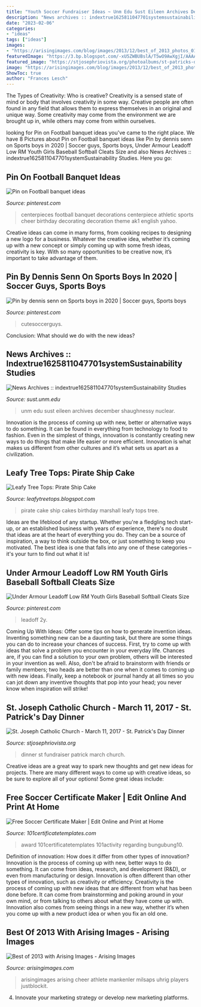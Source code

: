 ```yaml
---
title: "Youth Soccer Fundraiser Ideas ~ Unm Edu Sust Eileen Archives December Shaughnessy Nuclear"
description: "News archives :: indextrue1625811047701systemsustainability studies"
date: "2023-02-06"
categories:
- "ideas"
tags: ["ideas"]
images:
- "https://arisingimages.com/blog/images/2013/12/best_of_2013_photos_01.jpg"
featuredImage: "https://3.bp.blogspot.com/-xU5ZWBUBslA/T5wO9AwXgjI/AAAAAAAAKbc/lEEDK1F1BTk/s1600/GC1_0333.JPG"
featured_image: "https://stjosephriovista.org/photoalbums/st-patricks-day-dinner-31117/20170311_173737_resized.jpg"
image: "https://arisingimages.com/blog/images/2013/12/best_of_2013_photos_01.jpg"
ShowToc: true
author: "Frances Lesch"
---
```



The Types of Creativity: Who is creative?
Creativity is a sensed state of mind or body that involves creativity in some way. Creative people are often found in any field that allows them to express themselves in an original and unique way. Some creativity may come from the environment we are brought up in, while others may come from within ourselves.

	

		
looking for Pin on Football banquet ideas you've came to the right place. We have 8 Pictures about Pin on Football banquet ideas like Pin by dennis senn on Sports boys in 2020 | Soccer guys, Sports boys, Under Armour Leadoff Low RM Youth Girls Baseball Softball Cleats Size and also News Archives :: indextrue1625811047701systemSustainability Studies. Here you go:
		
    
## Pin On Football Banquet Ideas

<img loading=lazy src="https://i.pinimg.com/736x/6f/bb/f3/6fbbf3318429b8018160771878aaa613--football-centerpieces-banquet-decorations.jpg" onerror="this.onerror=null;this.src='https://tse3.mm.bing.net/th?id=OIP.MPuaMYRSfoT6uxeLK5sSNwAAAA&amp;pid=15.1';" alt="Pin on Football banquet ideas">

_Source: pinterest.com_

>centerpieces football banquet decorations centerpiece athletic sports cheer birthday decorating decoration theme ak1 english yahoo. 

	

Creative ideas can come in many forms, from cooking recipes to designing a new logo for a business. Whatever the creative idea, whether it’s coming up with a new concept or simply coming up with some fresh ideas, creativity is key. With so many opportunities to be creative now, it’s important to take advantage of them.

    
## Pin By Dennis Senn On Sports Boys In 2020 | Soccer Guys, Sports Boys

<img loading=lazy src="https://i.pinimg.com/736x/83/86/98/8386989a815537ecaf77aea43372275e.jpg" onerror="this.onerror=null;this.src='https://tse1.mm.bing.net/th?id=OIP.JQQXOZvtIFPRXFc89sA0uwHaLH&amp;pid=15.1';" alt="Pin by dennis senn on Sports boys in 2020 | Soccer guys, Sports boys">

_Source: pinterest.com_

>cutesoccerguys. 

	

Conclusion: What should we do with the new ideas?
 

    
## News Archives :: Indextrue1625811047701systemSustainability Studies

<img loading=lazy src="https://sust.unm.edu/common/images/eileeninterviewpic.jpg" onerror="this.onerror=null;this.src='https://tse4.mm.bing.net/th?id=OIP.z047XNfDWdAjYMSlNitl_wAAAA&amp;pid=15.1';" alt="News Archives :: indextrue1625811047701systemSustainability Studies">

_Source: sust.unm.edu_

>unm edu sust eileen archives december shaughnessy nuclear. 

	

Innovation is the process of coming up with new, better or alternative ways to do something. It can be found in everything from technology to food to fashion. Even in the simplest of things, innovation is constantly creating new ways to do things that make life easier or more efficient. Innovation is what makes us different from other cultures and it’s what sets us apart as a civilization.

    
## Leafy Tree Tops: Pirate Ship Cake

<img loading=lazy src="https://3.bp.blogspot.com/-xU5ZWBUBslA/T5wO9AwXgjI/AAAAAAAAKbc/lEEDK1F1BTk/s1600/GC1_0333.JPG" onerror="this.onerror=null;this.src='https://tse3.mm.bing.net/th?id=OIP.uZnDh6pZrZ886tqgC64rfQHaLG&amp;pid=15.1';" alt="Leafy Tree Tops: Pirate Ship Cake">

_Source: leafytreetops.blogspot.com_

>pirate cake ship cakes birthday marshall leafy tops tree. 

	

Ideas are the lifeblood of any startup. Whether you're a fledgling tech start-up, or an established business with years of experience, there's no doubt that ideas are at the heart of everything you do. They can be a source of inspiration, a way to think outside the box, or just something to keep you motivated. The best idea is one that falls into any one of these categories – it's your turn to find out what it is!

    
## Under Armour Leadoff Low RM Youth Girls Baseball Softball Cleats Size

<img loading=lazy src="https://i.pinimg.com/736x/06/26/f4/0626f45312b6bf28c7d81f913862009f.jpg" onerror="this.onerror=null;this.src='https://tse2.mm.bing.net/th?id=OIP.xeFIdwx-z4v8dZrHfWNMDgHaHa&amp;pid=15.1';" alt="Under Armour Leadoff Low RM Youth Girls Baseball Softball Cleats Size">

_Source: pinterest.com_

>leadoff 2y. 

	

Coming Up With Ideas: Offer some tips on how to generate invention ideas.
Inventing something new can be a daunting task, but there are some things you can do to increase your chances of success. First, try to come up with ideas that solve a problem you encounter in your everyday life. Chances are, if you can find a solution to your own problem, others will be interested in your invention as well. Also, don't be afraid to brainstorm with friends or family members; two heads are better than one when it comes to coming up with new ideas. Finally, keep a notebook or journal handy at all times so you can jot down any inventive thoughts that pop into your head; you never know when inspiration will strike!

    
## St. Joseph Catholic Church - March 11, 2017 - St. Patrick&#039;s Day Dinner

<img loading=lazy src="https://stjosephriovista.org/photoalbums/st-patricks-day-dinner-31117/20170311_173737_resized.jpg" onerror="this.onerror=null;this.src='https://tse2.mm.bing.net/th?id=OIP.g6KA7BQVpTt7nx0wfL6mqQHaNJ&amp;pid=15.1';" alt="St. Joseph Catholic Church - March 11, 2017 - St. Patrick&#039;s Day Dinner">

_Source: stjosephriovista.org_

>dinner st fundraiser patrick march church. 

	

Creative ideas are a great way to spark new thoughts and get new ideas for projects. There are many different ways to come up with creative ideas, so be sure to explore all of your options! Some great ideas include:

    
## Free Soccer Certificate Maker | Edit Online And Print At Home

<img loading=lazy src="https://www.101certificatetemplates.com/wp-content/uploads/2019/01/soccer-certificates-24.jpeg" onerror="this.onerror=null;this.src='https://tse3.mm.bing.net/th?id=OIP.tR3FaOUrzA67LWQIy4TS0AHaFu&amp;pid=15.1';" alt="Free Soccer Certificate Maker | Edit Online and Print at Home">

_Source: 101certificatetemplates.com_

>award 101certificatetemplates 101activity regarding bungubung10. 

	

Definition of innovation: How does it differ from other types of innovation?
Innovation is the process of coming up with new, better ways to do something. It can come from ideas, research, and development (R&D), or even from manufacturing or design. Innovation is often different than other types of innovation, such as creativity or efficiency.
Creativity is the process of coming up with new ideas that are different from what has been done before. It can come from brainstorming and poking around in your own mind, or from talking to others about what they have come up with. Innovation also comes from seeing things in a new way, whether it’s when you come up with a new product idea or when you fix an old one.

    
## Best Of 2013 With Arising Images - Arising Images

<img loading=lazy src="https://arisingimages.com/blog/images/2013/12/best_of_2013_photos_01.jpg" onerror="this.onerror=null;this.src='https://tse3.mm.bing.net/th?id=OIP.9zONgp-Llpk1HCxFS-AkWgAAAA&amp;pid=15.1';" alt="Best of 2013 with Arising Images - Arising Images">

_Source: arisingimages.com_

>arisingimages arising cheer athlete mankenler milsaps uhrig players justblockit. 

	

4. Innovate your marketing strategy or develop new marketing platforms.

